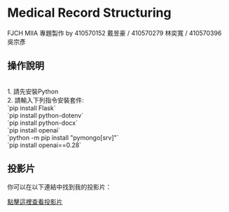 # Medical Record Structuring
FJCH MIIA 專題製作 by 410570152 戴昱豪 / 410570279 林奕寬 / 410570396 吳宗彥

## 操作說明
<br>
1. 請先安裝Python
<br>
2. 請輸入下列指令安裝套件:<br/>
`pip install Flask`<br/>
`pip install python-dotenv`<br/>
`pip install python-docx`<br/>
`pip install openai`<br/>
`python -m pip install "pymongo[srv]"`<br/>
`pip install openai==0.28`<br/>


## 投影片

你可以在以下連結中找到我的投影片：

[點擊這裡查看投影片](https://www.canva.com/design/DAF2OCxOEd8/HmjbuNnszxyQj3_11S04nw/edit?utm_content=DAF2OCxOEd8&utm_campaign=designshare&utm_medium=link2&utm_source=sharebutton)

